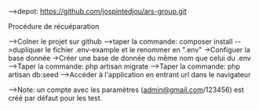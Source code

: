 
-->depot: https://github.com/jospintedjou/ars-group.git

Procédure de récuéparation

-->Colner le projet sur github
-->taper la commande: composer install
-->dupliquer le fichier .env-example et le renommer en ".env"
->Configuer la base donnée 
->Créer une base de donnée du même nom que celui du .env
-->Taper la commande: php artisan migrate
-->Taper la commande: php artisan db:seed
-->Accéder à l'application en entrant url dans le navigateur


-->Note: un compte avec les paramètres (admin@gmail.com/123456) est créé par défaut pour les test.